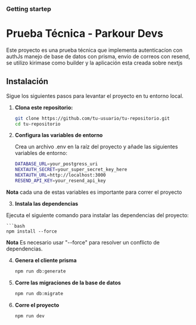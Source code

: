 ### Getting startep 

# Prueba Técnica - Parkour Devs

Este proyecto es una prueba técnica que implementa autenticacíon con authJs manejo de base de datos con prisma, envio de correos con resend, se utilizo kirimase como builder y la aplicación esta creada sobre nextjs

## Instalación

Sigue los siguientes pasos para levantar el proyecto en tu entorno local.

1. **Clona este repositorio:**

   ```bash
   git clone https://github.com/tu-usuario/tu-repositorio.git
   cd tu-repositorio


2. **Configura las variables de entorno**

   Crea un archivo .env en la raíz del proyecto y añade las siguientes variables de entorno:
   
   ```bash
   DATABASE_URL=your_postgress_uri
   NEXTAUTH_SECRET=your_super_secret_key_here
   NEXTAUTH_URL=http://localhost:3000
   RESEND_API_KEY=your_resend_api_key

 **Nota** cada una de estas variables es importante para correr el proyecto

3. **Instala las dependencias**

  Ejecuta el siguiente comando para instalar las dependencias del proyecto:

    ```bash
    npm install --force

**Nota** Es necesario usar "--force" para resolver un conflicto de dependencias.

4. **Genera el cliente prisma**

   ```bash
   npm run db:generate

5. **Corre las migraciones de la base de datos**

   ```bash
   npm run db:migrate

6. **Corre el proyecto**

   ```bash
   npm run dev
   
   

